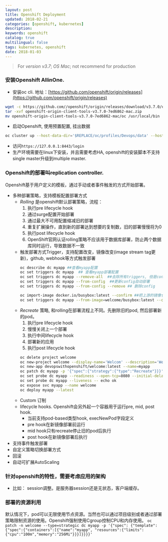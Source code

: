 ```yaml
---
layout: post
title: Openshift Deployment
updated: 2018-02-21
categories: [openshift, kubernetes]
description: 
keywords: openshift
catalog: true
multilingual: false
tags: kubernetes, openshift
date: 2018-01-03
---
```


> For _version v3.7_; _OS Mac_; not recommend for production

### 安装Openshift AllinOne. 
- 安装oc cli. 地址：[https://github.com/openshift/origin/releases](https://github.com/openshift/origin/releases)
```bash
wget -c https://github.com//openshift/origin/releases/download/v3.7.0/openshift-origin-client-tools-v3.7.0-7ed6862-mac.zip
tar -xvf openshift-origin-client-tools-v3.7.0-7ed6862-mac.zip
mv openshift-origin-client-tools-v3.7.0-7ed6862-mac/oc /usr/local/bin
```
- 启动Openshift, 使用预置配置, 挂出数据
```bash
oc cluster up --host-data-dir='$REPLACE/oc/profiles/Devops/data' --host-config-dir='$REPLACE/oc/profiles/Devops/config' --use-existing-config
```
- 访问`https://127.0.0.1:8443/login`
- 生产环境需要在linux下安装，并且需要考虑HA, openshift的安装脚本不支持single master升级到multiple master.

### Openshift的部署叫replication controller.
Openshift基于用户定义的模板，通过手动或者事件触发的方式开始部署。
- 多种部署策略，支持模板配置部署方式
  - *Rolling* 是openshift默认部署策略，流程：
    1. 执行pre lifecycle hook
    2. 通过surge配置开始部署 
    3. 通过最大不可用配置缩减旧的部署 
    4. 重复扩展操作，直到新的部署达到想要的复制数，旧的部署慢慢将为0 
    5. 执行post lifecycle hook 
    6. OpenShift官网认证rolling策略不应该用于数据库部署，防止两个数据库同时运行，导致数据不一致
  - 触发部署方式Trigger，支持配置改变，镜像改变(image stream tag更新)，github, webhook等方式触发部署 
    ```bash 
    oc describe dc myapp ##查看myapp配置 
    oc set triggers dc myapp  ## 查看myapp部署配置 
    oc set triggers dc myapp --remove-all  ##去除所有triggers, 但是config trigger auto=false
    oc set triggers dc myapp --from-config  ##更新config自动部署
    oc set triggers dc myapp --from-config --remove ## 删除config
    ``` 
    ```bash
    oc import-image docker.io/busybox:latest --confirm ##把上游的镜像仓库镜像加入本地命名空间
    oc set triggers dc myapp --from-image=welcome/busybox:latest --containers=myapp ##image 更新部署, 应用于myapp这个容器
    ```
  - *Recreate* 策略, 和rolling在部署流程上不同。先删除旧的pod, 然后部署新的pod。
    1. 执行pre lifecycle hook
    2. 慢慢关闭上一个部署
    3. 执行中间lifecycle hook
    4. 部署新的应用
    5. 执行post lifecycle hook
    ```bash
    oc delete project welcome
    oc new-project welcome --display-name='Welcom' --description='Welcome'
    oc new-app devopswithopenshift/welcome:latest --name=myapp
    oc patch dc myapp -p '{"spec":{"strategy":{"type":"Recreate"}}}'
    oc set probe dc myapp --readiness --open-tcp=8080 --initial-delay-seconds=5 --timeout-seconds=5
    oc set probe dc myapp --liveness -- echo ok
    oc expose svc myapp --name welcome
    oc deploy myapp --latest
    ```
  - Custom 订制
  - lifecycle hooks. Openshift会另外起一个容器用于运行pre, mid, post hook.
    - 当前支持pod-based类型hook, execNewPod字段定义
    - pre hook在新镜像部署前运行
    - mid hook只有recreate停止旧的pod后执行
    - post hook在新镜像部署后执行
- 支持事件触发部署
- 自定义策略切换部署方式
- 回滚
- 自动可扩展AutoScaling

### 针对openshift的特性，需要考虑应用的架构
- 比如： session调整。是服务器session还是无状态，客户端缓存。

### 部署的资源利用
默认情况下，pod可以无限使用节点资源。当然也可以通过项目级别或者通过部署策略限制资源的使用。Openshift强制使用Cgroup控制CPU和内存使用。
`oc patch -n welcome --type=strategic dc myapp -p '{"spec": {"template":{"spec":{"containers":[{"name":"myapp", "resources":{"limits":{"cpu":"100m","memory":"256Mi"}}}]}}}}'`